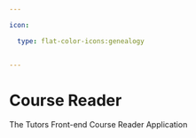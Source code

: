 ```yaml
---

icon: 

  type: flat-color-icons:genealogy


---
```


# Course Reader

The Tutors Front-end Course Reader Application
